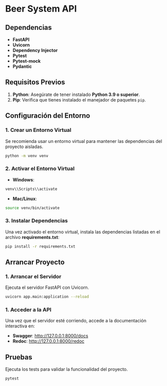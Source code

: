 # Beer System API

## Dependencias

- **FastAPI**
- **Uvicorn**
- **Dependency Injector**
- **Pytest**
- **Pytest-mock**
- **Pydantic**

## Requisitos Previos

1. **Python**: Asegúrate de tener instalado **Python 3.9 o superior**.
2. **Pip**: Verifica que tienes instalado el manejador de paquetes `pip`.

## Configuración del Entorno

### 1. Crear un Entorno Virtual

Se recomienda usar un entorno virtual para mantener las dependencias del proyecto aisladas.

```bash
python -m venv venv
```

### 2. Activar el Entorno Virtual

- **Windows**:

```bash
venv\\Scripts\\activate
```

- **Mac/Linux**:

```bash
source venv/bin/activate
```

### 3. Instalar Dependencias

Una vez activado el entorno virtual, instala las dependencias listadas en el archivo **requirements.txt**:

```bash
pip install -r requirements.txt
```

## Arrancar Proyecto

### 1. Arrancar el Servidor

Ejecuta el servidor FastAPI con Uvicorn.

```bash
uvicorn app.main:application --reload
```

### 1. Acceder a la API

Una vez que el servidor esté corriendo, accede a la documentación interactiva en:

- **Swagger**: http://127.0.0.1:8000/docs
- **Redoc**: http://127.0.0.1:8000/redoc

## Pruebas

Ejecuta los tests para validar la funcionalidad del proyecto.

```bash
pytest
```
